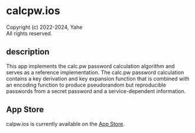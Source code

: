 # calcpw.ios

Copyright (c) 2022-2024, Yahe  
All rights reserved.

## description

This app implements the calc.pw password calculation algorithm and serves as a reference implementation. The calc.pw password calculation contains a key derivation and key expansion function that is combined with an encoding function to produce pseudorandom but reproducible passwords from a secret password and a service-dependent information.

## App Store

calpw.ios is currently available on the [App Store](https://apps.apple.com/de/app/calc-pw/id1618770594).
